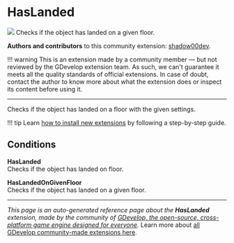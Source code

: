 # HasLanded

<img src="https://resources.gdevelop-app.com/assets/Icons/gnome.svg" class="extension-icon"></img>
Checks if the object has landed on a given floor.

**Authors and contributors** to this community extension: [shadow00dev](https://gd.games/shadow00dev).

!!! warning
    This is an extension made by a community member — but not reviewed
    by the GDevelop extension team. As such, we can't guarantee it
    meets all the quality standards of official extensions. In case of
    doubt, contact the author to know more about what the extension
    does or inspect its content before using it.

---

Checks if the object has landed on a floor with the given settings.

!!! tip
    Learn [how to install new extensions](/gdevelop5/extensions/search) by following a step-by-step guide.

## Conditions

**HasLanded**  
Checks if the object has landed on floor.

**HasLandedOnGivenFloor**  
Checks if the object has landed on a given floor.




---

*This page is an auto-generated reference page about the **HasLanded** extension, made by the community of [GDevelop, the open-source, cross-platform game engine designed for everyone](https://gdevelop.io/).* Learn more about [all GDevelop community-made extensions here](/gdevelop5/extensions).